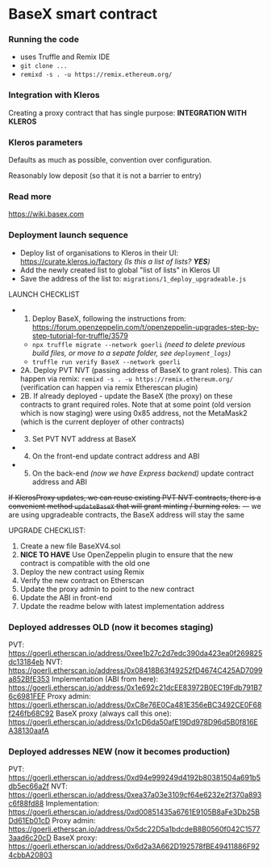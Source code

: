 # BaseX smart contract

### Running the code
* uses Truffle and Remix IDE
* `git clone ...`
* `remixd -s . -u https://remix.ethereum.org/`

### Integration with Kleros

Creating a proxy contract that has single purpose: **INTEGRATION WITH KLEROS**

### Kleros parameters

Defaults as much as possible, convention over configuration.

Reasonably low deposit (so that it is not a barrier to entry)

<!--
### Adding organisations

Each organisation accrues PVT (positive value token) and NVT (negative value token), that's why need to keep them unique

### Adding reports and evaluations

It is possible to add:
* report of work but no evaluation
* report of work and evaluation at the same time
* evaluation only

Avoiding duplicate evaluations:
* if a pending evaluation exists, this will be indicated in the UI
* multiple simultaneous evaluations are possible, as long as they cover different areas of impact / different time periods

### Incentive to submit report

Putting your organisation and related report on the list is a signal to the market that you are serious about impact and ESG

### Incentive to evaluate

Ability to mint PVT and NVT tokens

COMPETITOR: Launched 9 days ago - https://gov.gitcoin.co/t/reviewing-gitcoin-grantee-impact-momus-eth-gitcoinreviews-co/15215?u=krrisis

-->

### Read more

https://wiki.basex.com

### Deployment launch sequence

* Deploy list of organisations to Kleros in their UI: https://curate.kleros.io/factory _(Is this a list of lists?  **YES**)_
* Add the newly created list to global "list of lists" in Kleros UI
* Save the address of the list to: `migrations/1_deploy_upgradeable.js`

LAUNCH CHECKLIST
* 1. Deploy BaseX, following the instructions from: https://forum.openzeppelin.com/t/openzeppelin-upgrades-step-by-step-tutorial-for-truffle/3579 
  * `npx truffle migrate --network goerli` _(need to delete previous build files, or move to a sepate folder, see `deployment_logs`)_
  * `truffle run verify BaseX --network goerli` 
* 2A. Deploy PVT NVT (passing address of BaseX to grant roles). This can happen via remix: `remixd -s . -u https://remix.ethereum.org/` (verification can happen via remix Etherescan plugin)
* 2B. If already deployed - update the BaseX (the proxy) on these contracts to grant required roles. Note that at some point (old version which is now staging) were using 0x85 address, not the MetaMask2 (which is the current deployer of other contracts)
* 3. Set PVT NVT address at BaseX
* 4. On the front-end update contract address and ABI
* 5. On the back-end _(now we have Express backend)_ update contract address and ABI 

~~If KlerosProxy updates, we can reuse existing PVT NVT contracts, there is a convenient method `updateBaseX` that will grant minting / burning roles.~~ — we are using upgradeable contracts, the BaseX address will stay the same

UPGRADE CHECKLIST:
1. Create a new file BaseXV4.sol
2. **NICE TO HAVE** Use OpenZeppelin plugin to ensure that the new contract is compatible with the old one
3. Deploy the new contract using Remix
4. Verify the new contract on Etherscan
5. Update the proxy admin to point to the new contract
6. Update the ABI in front-end
7. Update the readme below with latest implementation address

### Deployed addresses OLD (now it becomes staging)
PVT: https://goerli.etherscan.io/address/0xee1b27c2d7edc390da423ea0f269825dc13184eb
NVT: https://goerli.etherscan.io/address/0x08418B63f49252fD4674C425AD7099a852BfE353
Implementation (ABI from here): https://goerli.etherscan.io/address/0x1e692c21dcEE83972B0EC19Fdb791B76c6981FEF
Proxy admin: https://goerli.etherscan.io/address/0xC8e76E0Ca481E356eBC3492CE0F68f246fb68C92
BaseX proxy (always call this one): https://goerli.etherscan.io/address/0x1cD6da50afE19Dd978D96d5B0f816EA38130aafA

### Deployed addresses NEW (now it becomes production)
PVT: https://goerli.etherscan.io/address/0xd94e999249d4192b80381504a691b5db5ec66a2f
NVT: https://goerli.etherscan.io/address/0xea37a03e3109cf64e6232e2f370a893c6f88fd88
Implementation: https://goerli.etherscan.io/address/0xd00851435a6761E9105B8aFe3Db25BDd61Eb01cD
Proxy admin: https://goerli.etherscan.io/address/0x5dc22D5a1bdcdeB8B0560f042C15773aad6c20cD
BaseX proxy: https://goerli.etherscan.io/address/0x6d2a3A662D192578fBE49411886F924cbbA20803